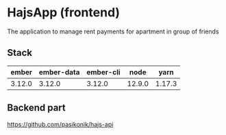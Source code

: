 # HajsApp (frontend)

The application to manage rent payments for apartment in group of friends  

## Stack

| ember  | ember-data | ember-cli | node    | yarn   |
|--------|------------|-----------|---------|--------|
| 3.12.0 | 3.12.0     | 3.12.0    | 12.9.0  | 1.17.3 |

## Backend part

https://github.com/pasikonik/hajs-api
